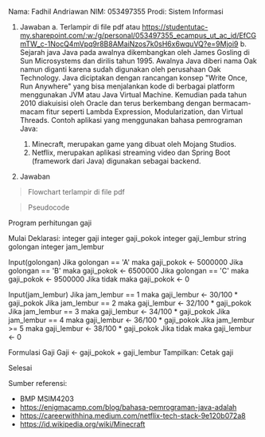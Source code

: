 Nama: Fadhil Andriawan
NIM: 053497355
Prodi: Sistem Informasi

1. Jawaban
   a. Terlampir di file pdf atau https://studentutac-my.sharepoint.com/:w:/g/personal/053497355_ecampus_ut_ac_id/EfCGmTW_c-1NocQ4mVpq9r8B8AMaiNzos7k0sH6x6wquVQ?e=9Mjoi9
   b. Sejarah java
   Java pada awalnya dikembangkan oleh James Gosling di Sun Microsystems dan dirilis tahun 1995. Awalnya Java diberi nama Oak namun diganti karena sudah digunakan oleh perusahaan Oak Technology. Java diciptakan dengan rancangan konsep "Write Once, Run Anywhere" yang bisa menjalankan kode di berbagai platform menggunakan JVM atau Java Virtual Machine.
   Kemudian pada tahun 2010 diakuisisi oleh Oracle dan terus berkembang dengan bermacam-macam fitur seperti Lambda Expression, Modularization, dan Virtual Threads.
   Contoh aplikasi yang menggunakan bahasa pemrograman Java:
   1. Minecraft, merupakan game yang dibuat oleh Mojang Studios.
   2. Netflix, merupakan aplikasi streaming video dan Spring Boot (framework dari Java) digunakan sebagai backend.

2. Jawaban
> Flowchart terlampir di file pdf

> Pseudocode

Program perhitungan gaji

Mulai
Deklarasi:
    integer gaji
    integer gaji_pokok
    integer gaji_lembur
    string golongan
    integer jam_lembur

Input(golongan)
Jika golongan == 'A' maka
    gaji_pokok <- 5000000
Jika golongan == 'B' maka
    gaji_pokok <- 6500000
Jika golongan == 'C' maka
    gaji_pokok <- 9500000
Jika tidak maka
    gaji_pokok <- 0

Input(jam_lembur)
Jika jam_lembur == 1 maka
    gaji_lembur <- 30/100 * gaji_pokok
Jika jam_lembur == 2 maka
    gaji_lembur <- 32/100 * gaji_pokok
Jika jam_lembur == 3 maka
    gaji_lembur <- 34/100 * gaji_pokok
Jika jam_lembur == 4 maka
    gaji_lembur <- 36/100 * gaji_pokok
Jika jam_lembur >= 5 maka
    gaji_lembur <- 38/100 * gaji_pokok
Jika tidak maka
    gaji_lembur <- 0

Formulasi Gaji
   Gaji <- gaji_pokok + gaji_lembur
Tampilkan:
    Cetak gaji

Selesai

Sumber referensi:
- BMP MSIM4203
- https://enigmacamp.com/blog/bahasa-pemrograman-java-adalah
- https://careerwithhina.medium.com/netflix-tech-stack-9e120b072a8
- https://id.wikipedia.org/wiki/Minecraft
